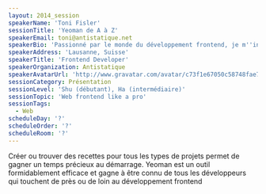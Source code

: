 ```yaml
---
layout: 2014_session
speakerName: 'Toni Fisler'
sessionTitle: 'Yeoman de A à Z'
speakerEmail: toni@antistatique.net
speakerBio: 'Passionné par le monde du développement frontend, je m''intéresse tout particulièrement aux nouvelles méthodes nées dans la communauté Javascript. Utilisateur de la stack Bower, Yeoman, Grunt et Gulp depuis plus d''une année j''aimerai vous transmettre ma passion pour l''efficacité de ces outils.'
speakerAddress: 'Lausanne, Suisse'
speakerTitle: 'Frontend Developer'
speakerOrganization: Antistatique
speakerAvatarUrl: 'http://www.gravatar.com/avatar/c73f1e67050c58748fae7114320de7f2?size=200&default=mm'
sessionCategory: Présentation
sessionLevel: 'Shu (débutant), Ha (intermédiaire)'
sessionTopic: 'Web frontend like a pro'
sessionTags:
  - Web
scheduleDay: '?'
scheduleOrder: '?'
scheduleRoom: '?'
---
```


Créer ou trouver des recettes pour tous les types de projets permet de gagner un temps précieux au démarrage. Yeoman est un outil formidablement efficace et gagne à être connu de tous les développeurs qui touchent de près ou de loin au développement frontend
